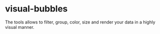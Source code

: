 # visual-bubbles
The tools allows to filter, group, color, size and render your data in a highly visual manner.
